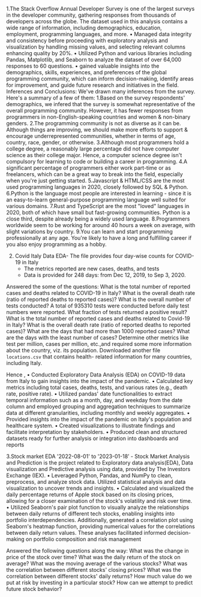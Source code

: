 1.The Stack Overflow Annual Developer Survey is one of the largest surveys in the developer community, gathering responses from thousands of developers across the globe. The dataset used in this analysis contains a wide range of information, including demographics, education, employment, programming languages, and more.
•	Managed data integrity and consistency before proceeding with exploratory analysis and visualization by handling missing values, and selecting relevant columns enhancing quality by 20%.
•	Utilized Python and various libraries including Pandas, Matplotlib, and Seaborn to analyze the dataset of over 64,000 responses to 60 questions.
•	gained valuable insights into the demographics, skills, experiences, and preferences of the global programming community, which can inform decision-making, identify areas for improvement, and guide future research and initiatives in the field.
Inferences and Conclusions:
We've drawn many inferences from the survey. Here's a summary of a few of them:
1.Based on the survey respondents' demographics, we infered that the survey is somewhat representative of the overall programming community. However, it has fewer responses from programmers in non-English-speaking countries and women & non-binary genders.
2.The programming community is not as diverse as it can be. Although things are improving, we should make more efforts to support & encourage underrepresented communities, whether in terms of age, country, race, gender, or otherwise.
3.Although most programmers hold a college degree, a reasonably large percentage did not have computer science as their college major. Hence, a computer science degree isn't compulsory for learning to code or building a career in programming.
4.A significant percentage of programmers either work part-time or as freelancers, which can be a great way to break into the field, especially when you're just getting started.
5.Javascript & HTML/CSS are the most used programming languages in 2020, closely followed by SQL & Python.
6.Python is the language most people are interested in learning - since it is an easy-to-learn general-purpose programming language well suited for various domains.
7.Rust and TypeScript are the most "loved" languages in 2020, both of which have small but fast-growing communities. Python is a close third, despite already being a widely used language.
8.Programmers worldwide seem to be working for around 40 hours a week on average, with slight variations by country.
9.You can learn and start programming professionally at any age. You're likely to have a long and fulfilling career if you also enjoy programming as a hobby.




2. Covid Italy Data EDA-
    The file provides four day-wise counts for COVID-19 in Italy
   - The metrics reported are new cases, deaths, and tests
   - Data is provided for 248 days: from Dec 12, 2019, to Sep 3, 2020.

Answered  the some of the questions:
 What is the total number of reported cases and deaths related to COVID-19 in Italy?
 What is the overall death rate (ratio of reported deaths to reported cases)?
 What is the overall number of tests conducted? A total of 935310 tests were conducted before daily test numbers were reported.
 What fraction of tests returned a positive result?
 What is the total number of reported cases and deaths related to Covid-19 in Italy?
 What is the overall death rate (ratio of reported deaths to reported cases)?
 What are the days that had more than 1000 reported cases?
 What are the days with the least number of cases?
 Determine other metrics like test per million, cases per million, etc.,and required some more information about the country, viz. its population. Downloaded another file `locations.csv` that contains health- 
 related information for many countries, including Italy.

Hence ,
•	Conducted Exploratory Data Analysis (EDA) on COVID-19 data from Italy to gain insights into the impact of the pandemic.
•	Calculated key metrics including total cases, deaths, tests, and various rates (e.g., death rate, positive rate).
•	Utilized pandas' date functionalities to extract temporal information such as a month, day, and weekday from the date column and employed grouping and aggregation techniques to summarize data at different 
    granularities, including monthly and weekly aggregates.
•	Provided insights into the impact of the pandemic on Italy's population and healthcare system.
•	Created visualizations to illustrate findings and facilitate interpretation by stakeholders.
•	Produced clean and structured datasets ready for further analysis or integration into dashboards and reports

3.Stock market EDA '2022-08-01' to '2023-01-18’ -
Stock Market Analysis and Prediction is the project related to Exploratory data analysis(EDA), Data visualization and Predictive analysis using data, provided by The Investors Exchange (IEX).
•	Leveraged Python, Pandas, and NumPy to clean, preprocess, and analyze stock data. Utilized statistical analysis and data visualization to uncover trends and insights.
•	Calculated and visualized the daily percentage returns of Apple stock based on its closing prices, allowing for a closer examination of the stock's volatility and risk over time.
•	Utilized Seaborn's pair plot function to visually analyze the relationships between daily returns of different tech stocks, enabling insights into portfolio interdependencies. Additionally, generated a 
    correlation plot using Seaborn's heatmap function, providing numerical values for the correlations between daily return values. These analyses facilitated informed decision-making on portfolio composition and 
    risk management

Answered the following questions along the way:
What was the change in price of the stock over time?
What was the daily return of the stock on average?
What was the moving average of the various stocks?
What was the correlation between different stocks' closing prices?
What was the correlation between different stocks' daily returns?
How much value do we put at risk by investing in a particular stock?
How can we attempt to predict future stock behavior?




